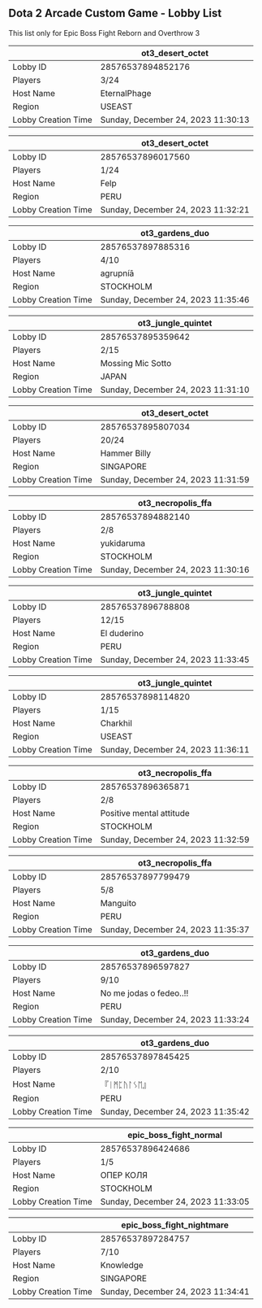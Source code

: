 ## Dota 2 Arcade Custom Game - Lobby List

This list only for Epic Boss Fight Reborn and Overthrow 3

|  | ot3_desert_octet |
| ------ | ------ |
| Lobby ID | 28576537894852176 |
| Players | 3/24 |
| Host Name | EternalPhage |
| Region | USEAST |
| Lobby Creation Time | Sunday, December 24, 2023 11:30:13 |


|  | ot3_desert_octet |
| ------ | ------ |
| Lobby ID | 28576537896017560 |
| Players | 1/24 |
| Host Name | Felp |
| Region | PERU |
| Lobby Creation Time | Sunday, December 24, 2023 11:32:21 |


|  | ot3_gardens_duo |
| ------ | ------ |
| Lobby ID | 28576537897885316 |
| Players | 4/10 |
| Host Name | agrupníā |
| Region | STOCKHOLM |
| Lobby Creation Time | Sunday, December 24, 2023 11:35:46 |


|  | ot3_jungle_quintet |
| ------ | ------ |
| Lobby ID | 28576537895359642 |
| Players | 2/15 |
| Host Name | Mossing Mic Sotto |
| Region | JAPAN |
| Lobby Creation Time | Sunday, December 24, 2023 11:31:10 |


|  | ot3_desert_octet |
| ------ | ------ |
| Lobby ID | 28576537895807034 |
| Players | 20/24 |
| Host Name | Hammer Billy |
| Region | SINGAPORE |
| Lobby Creation Time | Sunday, December 24, 2023 11:31:59 |


|  | ot3_necropolis_ffa |
| ------ | ------ |
| Lobby ID | 28576537894882140 |
| Players | 2/8 |
| Host Name | yukidaruma |
| Region | STOCKHOLM |
| Lobby Creation Time | Sunday, December 24, 2023 11:30:16 |


|  | ot3_jungle_quintet |
| ------ | ------ |
| Lobby ID | 28576537896788808 |
| Players | 12/15 |
| Host Name | El duderino |
| Region | PERU |
| Lobby Creation Time | Sunday, December 24, 2023 11:33:45 |


|  | ot3_jungle_quintet |
| ------ | ------ |
| Lobby ID | 28576537898114820 |
| Players | 1/15 |
| Host Name | Charkhil |
| Region | USEAST |
| Lobby Creation Time | Sunday, December 24, 2023 11:36:11 |


|  | ot3_necropolis_ffa |
| ------ | ------ |
| Lobby ID | 28576537896365871 |
| Players | 2/8 |
| Host Name | Positive mental attitude |
| Region | STOCKHOLM |
| Lobby Creation Time | Sunday, December 24, 2023 11:32:59 |


|  | ot3_necropolis_ffa |
| ------ | ------ |
| Lobby ID | 28576537897799479 |
| Players | 5/8 |
| Host Name | Manguito |
| Region | PERU |
| Lobby Creation Time | Sunday, December 24, 2023 11:35:37 |


|  | ot3_gardens_duo |
| ------ | ------ |
| Lobby ID | 28576537896597827 |
| Players | 9/10 |
| Host Name | No me jodas o fedeo..!! |
| Region | PERU |
| Lobby Creation Time | Sunday, December 24, 2023 11:33:24 |


|  | ot3_gardens_duo |
| ------ | ------ |
| Lobby ID | 28576537897845425 |
| Players | 2/10 |
| Host Name | 『ᛁᛗᛈᚢᛚᛊᛖ』 |
| Region | PERU |
| Lobby Creation Time | Sunday, December 24, 2023 11:35:42 |


|  | epic_boss_fight_normal |
| ------ | ------ |
| Lobby ID | 28576537896424686 |
| Players | 1/5 |
| Host Name | ОПЕР КОЛЯ |
| Region | STOCKHOLM |
| Lobby Creation Time | Sunday, December 24, 2023 11:33:05 |


|  | epic_boss_fight_nightmare |
| ------ | ------ |
| Lobby ID | 28576537897284757 |
| Players | 7/10 |
| Host Name | Knowledge |
| Region | SINGAPORE |
| Lobby Creation Time | Sunday, December 24, 2023 11:34:41 |


